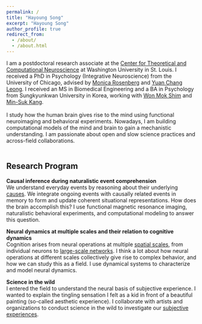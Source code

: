 ```yaml
---
permalink: /
title: "Hayoung Song"
excerpt: "Hayoung Song"
author_profile: true
redirect_from: 
  - /about/
  - /about.html
---
```


I am a postdoctoral research associate at the [Center for Theoretical and Computational Neuroscience](https://ctcn.wustl.edu/) at Washington University in St. Louis. I received a PhD in Psychology (Integrative Neuroscience) from the University of Chicago, advised by [Monica Rosenberg](https://cablab.uchicago.edu/) and [Yuan Chang Leong](https://mcnlab.uchicago.edu/). I received an MS in Biomedical Engineering and a BA in Psychology from Sungkyunkwan University in Korea, working with [Won Mok Shim](http://wshimlab.com/) and [Min-Suk Kang](https://sites.google.com/view/vcnlskku/vcnl-lab?authuser=0).
<br/>
<br/>
I study how the human brain gives rise to the mind using functional neuroimaging and behavioral experiments. Nowadays, I am building computational models of the mind and brain to gain a mechanistic understanding. I am passionate about open and slow science practices and across-field collaborations.
<br/>
<br/>
## Research Program

**Causal inference during naturalistic event comprehension**<br/>
We understand everyday events by reasoning about their underlying [causes](https://www.biorxiv.org/content/10.1101/2025.03.12.642853v1). We integrate ongoing events with causally related events in memory to form and update coherent situational representations. How does the brain accomplish this? I use functional magnetic resonance imaging, naturalistic behavioral experiments, and computational modeling to answer this question. 

**Neural dynamics at multiple scales and their relation to cognitive dynamics**<br/>
Cognition arises from neural operations at multiple [spatial scales](https://doi.org/10.1016/j.tics.2024.09.009), from individual neurons to [large-scale networks](https://doi.org/10.7554/eLife.85487). I think a lot about how neural operations at different scales collectively give rise to complex behavior, and how we can study this as a field. I use dynamical systems to characterize and model neural dynamics.

**Science in the wild**<br/>
I entered the field to understand the neural basis of subjective experience. I wanted to explain the tingling sensation I felt as a kid in front of a beautiful painting (so-called aesthetic experience). I collaborate with artists and organizations to conduct science in the wild to investigate our [subjective experiences](https://www.artsscienceculture.uchicago.edu/202223-grantees-1-1).<br/>
<br/>
<br/>

